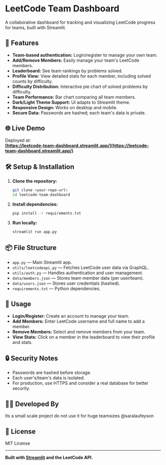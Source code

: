 # LeetCode Team Dashboard

A collaborative dashboard for tracking and visualizing LeetCode progress for teams, built with Streamlit.

## 🚀 Features

- **Team-based authentication:** Login/register to manage your own team.
- **Add/Remove Members:** Easily manage your team's LeetCode members.
- **Leaderboard:** See team rankings by problems solved.
- **Profile View:** View detailed stats for each member, including solved counts by difficulty.
- **Difficulty Distribution:** Interactive pie chart of solved problems by difficulty.
- **Team Performance:** Bar chart comparing all team members.
- **Dark/Light Theme Support:** UI adapts to Streamlit theme.
- **Responsive Design:** Works on desktop and mobile.
- **Secure Data:** Passwords are hashed; each team's data is private.

## 🌐 Live Demo

Deployed at:  
**[https://leetcode-team-dashboard.streamlit.app/](https://leetcode-team-dashboard.streamlit.app/)**

## 🛠️ Setup & Installation

1. **Clone the repository:**
   ```bash
   git clone <your-repo-url>
   cd leetcode-team-dashboard
   ```

2. **Install dependencies:**
   ```bash
   pip install -r requirements.txt
   ```

3. **Run locally:**
   ```bash
   streamlit run app.py
   ```

## 📦 File Structure

- `app.py` — Main Streamlit app.
- `utils/leetcodeapi.py` — Fetches LeetCode user data via GraphQL.
- `utils/auth.py` — Handles authentication and user management.
- `data/members.json` — Stores team member data (per user/team).
- `data/users.json` — Stores user credentials (hashed).
- `requirements.txt` — Python dependencies.

## 📝 Usage

- **Login/Register:** Create an account to manage your team.
- **Add Members:** Enter LeetCode username and full name to add a member.
- **Remove Members:** Select and remove members from your team.
- **View Stats:** Click on a member in the leaderboard to view their profile and stats.

## 🔒 Security Notes

- Passwords are hashed before storage.
- Each user's/team's data is isolated.
- For production, use HTTPS and consider a real database for better security.

## 👩‍💻 Developed By
Its a small scale project do not use it for huge teamsizes
@saralaufeyson

## 📄 License

MIT License

---

**Built with [Streamlit](https://streamlit.io/) and the LeetCode API.**
